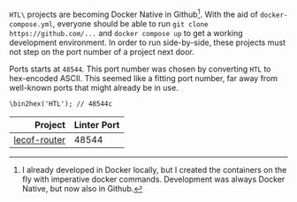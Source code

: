 `HTL\` projects are becoming Docker Native in Github[^1].
With the aid of `docker-compose.yml`, everyone
should be able to run `git clone https://github.com/...`
and `docker compose up` to get a working development
environment. In order to run side-by-side, these
projects must not step on the port number of a
project next door.

Ports starts at `48544`. This port number was chosen
by converting `HTL` to hex-encoded ASCII. This seemed
like a fitting port number, far away from well-known
ports that might already be in use.
```
\bin2hex('HTL'); // 48544c
```

| Project                                                                 | Linter Port |
| ----------------------------------------------------------------------: | :---------- |
| [lecof-router](https://github.com/hershel-theodore-layton/lecof-router) | 48544       |

[^1]: I already developed in Docker locally, but
      I created the containers on the fly with
      imperative docker commands. Development was
      always Docker Native, but now also in Github.
